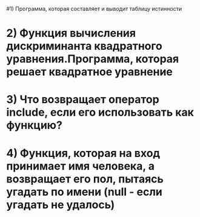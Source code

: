 #1) Программа, которая составляет и выводит таблицу истинности
# 2) Функция вычисления дискриминанта квадратного уравнения.Программа, которая решает квадратное уравнение
# 3) Что возвращает оператор include, если его использовать как функцию?
# 4) Функция, которая на вход принимает имя человека, а возвращает его пол, пытаясь угадать по имени (null - если угадать не удалось)